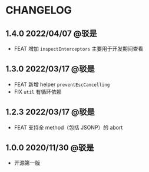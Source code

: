 # CHANGELOG

## 1.4.0 2022/04/07 @驳是

* FEAT 增加 `inspectInterceptors` 主要用于开发期间查看

## 1.3.0 2022/03/17 @驳是

* FEAT 新增 helper `preventEscCancelling`
* FIX `util` 有循环依赖

## 1.2.3 2022/03/17 @驳是

* FEAT 支持全 method（包括 JSONP）的 abort

## 1.0.0 2020/11/30 @驳是

* 开源第一版
